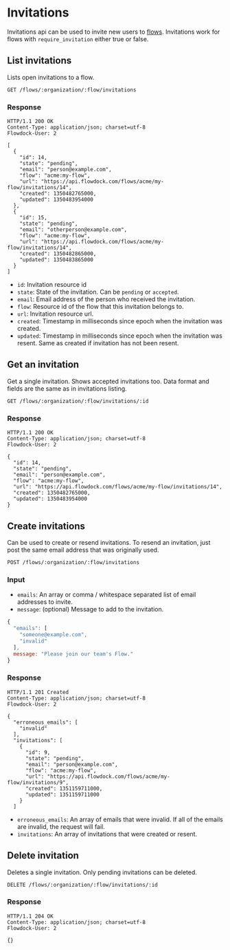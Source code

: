 # Invitations

Invitations api can be used to invite new users to [flows](Flows). Invitations work for flows with `require_invitation` either true or false.

## List invitations
Lists open invitations to a flow.

```
GET /flows/:organization/:flow/invitations
```

### Response
```
HTTP/1.1 200 OK
Content-Type: application/json; charset=utf-8
Flowdock-User: 2
```
```
[
  {
    "id": 14,
    "state": "pending",
    "email": "person@example.com",
    "flow": "acme:my-flow",
    "url": "https://api.flowdock.com/flows/acme/my-flow/invitations/14",
    "created": 1350482765000,
    "updated": 1350483954000
  },
  {
    "id": 15,
    "state": "pending",
    "email": "otherperson@example.com",
    "flow": "acme:my-flow",
    "url": "https://api.flowdock.com/flows/acme/my-flow/invitations/14",
    "created": 1350482865000,
    "updated": 1350483865000
  }
]
```

* `id`: Invitation resource id
* `state`: State of the invitation. Can be `pending` or `accepted`.
* `email`: Email address of the person who received the invitation.
* `flow`: Resource id of the flow that this invitation belongs to.
* `url`: Invitation resource url.
* `created`: Timestamp in milliseconds since epoch when the invitation was created.
* `updated`: Timestamp in milliseconds since epoch when the invitation was resent. Same as created if invitation has not been resent.

## Get an invitation

Get a single invitation. Shows accepted invitations too. Data format and fields are the same as in invitations listing.

```
GET /flows/:organization/:flow/invitations/:id
```

### Response
```
HTTP/1.1 200 OK
Content-Type: application/json; charset=utf-8
Flowdock-User: 2
```
```
{
  "id": 14,
  "state": "pending",
  "email": "person@example.com",
  "flow": "acme:my-flow",
  "url": "https://api.flowdock.com/flows/acme/my-flow/invitations/14",
  "created": 1350482765000,
  "updated": 1350483954000
}
```

## Create invitations

Can be used to create or resend invitations. To resend an invitation, just post the same email address that was originally used.

```
POST /flows/:organization/:flow/invitations
```

### Input

* `emails`: An array or comma / whitespace separated list of email addresses to invite.
* `message`: (optional) Message to add to the invitation.

```javascript
{
  "emails": [
    "someone@example.com",
    "invalid"
  ],
  message: "Please join our team's Flow."
}
```

### Response
```
HTTP/1.1 201 Created
Content-Type: application/json; charset=utf-8
Flowdock-User: 2
```
```
{
  "erroneous_emails": [
    "invalid"
  ],
  "invitations": [
    {
      "id": 9,
      "state": "pending",
      "email": "person@example.com",
      "flow": "acme:my-flow",
      "url": "https://api.flowdock.com/flows/acme/my-flow/invitations/9",
      "created": 1351159711000,
      "updated": 1351159711000
    }
  ]
```
* `erroneous_emails`: An array of emails that were invalid. If all of the emails are invalid, the request will fail.
* `invitations`: An array of invitations that were created or resent.


## Delete invitation

Deletes a single invitation. Only pending invitations can be deleted.

```
DELETE /flows/:organization/:flow/invitations/:id
```

### Response
```
HTTP/1.1 204 OK
Content-Type: application/json; charset=utf-8
Flowdock-User: 2
```
```
{}
```
